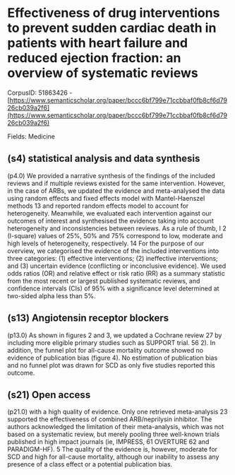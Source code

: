 # Effectiveness of drug interventions to prevent sudden cardiac death in patients with heart failure and reduced ejection fraction: an overview of systematic reviews

CorpusID: 51863426 - [https://www.semanticscholar.org/paper/bccc6bf799e71ccbbaf0fb8cf6d7926cb039a2f6](https://www.semanticscholar.org/paper/bccc6bf799e71ccbbaf0fb8cf6d7926cb039a2f6)

Fields: Medicine

## (s4) statistical analysis and data synthesis
(p4.0) We provided a narrative synthesis of the findings of the included reviews and if multiple reviews existed for the same intervention. However, in the case of ARBs, we updated the evidence and meta-analysed the data using random effects and fixed effects model with Mantel-Haenszel methods 13 and reported random effects model to account for heterogeneity. Meanwhile, we evaluated each intervention against our outcomes of interest and synthesised the evidence taking into account heterogeneity and inconsistencies between reviews. As a rule of thumb, I 2 (I-square) values of 25%, 50% and 75% correspond to low, moderate and high levels of heterogeneity, respectively. 14 For the purpose of our overview, we categorised the evidence of the included interventions into three categories: (1) effective interventions; (2) ineffective interventions; and (3) uncertain evidence (conflicting or inconclusive evidence). We used odds ratios (OR) and relative effect or risk ratio (RR) as a summary statistic from the most recent or largest published systematic reviews, and confidence intervals (CIs) of 95% with a significance level determined at two-sided alpha less than 5%.
## (s13) Angiotensin receptor blockers
(p13.0) As shown in figures 2 and 3, we updated a Cochrane review 27 by including more eligible primary studies such as SUPPORT trial. 56 2). In addition, the funnel plot for all-cause mortality outcome showed no evidence of publication bias (figure 4). No estimation of publication bias and no funnel plot was drawn for SCD as only five studies reported this outcome.
## (s21) Open access
(p21.0) with a high quality of evidence. Only one retrieved meta-analysis 23 supported the effectiveness of combined ARB/neprilysin inhibitor. The authors acknowledged the limitation of their meta-analysis, which was not based on a systematic review, but merely pooling three well-known trials published in high impact journals (ie, IMPRESS, 61 OVERTURE 62 and PARADIGM-HF). 5 The quality of the evidence is, however, moderate for SCD and high for all-cause mortality, although our inability to assess any presence of a class effect or a potential publication bias.
